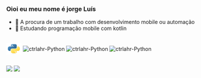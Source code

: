 ### Oioi eu meu nome é jorge Luís



- 🔭 A procura de um trabalho com desenvolvimento mobile ou automação
- 🌱 Estudando programação mobile com kotlin



<div style="display: inline_block"><br>
  <img align="center" alt="ctrlahr-Python" height="30" width="40" src="https://raw.githubusercontent.com/devicons/devicon/master/icons/python/python-original.svg">
  <img align="center" alt="ctrlahr-Python" height="30" width="40" src="https://cdn.jsdelivr.net/gh/devicons/devicon@latest/icons/dart/dart-original.svg">
  <img align="center" alt="ctrlahr-Python" height="30" width="40" src="https://cdn.jsdelivr.net/gh/devicons/devicon@latest/icons/ruby/ruby-original.svg">
  <img align="center" alt="ctrlahr-Python" height="30" width="40" src="https://cdn.jsdelivr.net/gh/devicons/devicon@latest/icons/kotlin/kotlin-original.svg">
  
</div>

##

<div> 
  <a href="https://www.instagram.com/ctrlahr/" target="_blank"><img src="https://img.shields.io/badge/-Instagram-%23E4405F?style=for-the-badge&logo=instagram&logoColor=white" target="_blank"></a>
  <a href="https://www.linkedin.com/in/jorge-lu%C3%ADs-2578992b9/" target="_blank"><img src="https://img.shields.io/badge/LinkedIn-0077B5?style=for-the-badge&logo=linkedin&logoColor=white" target="_blank"></a> 
  
</div>
